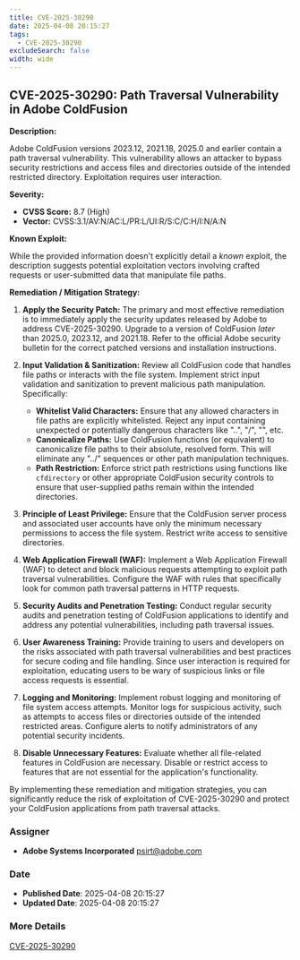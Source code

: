 ```yaml
---
title: CVE-2025-30290
date: 2025-04-08 20:15:27
tags:
  - CVE-2025-30290
excludeSearch: false
width: wide
---
```


## CVE-2025-30290: Path Traversal Vulnerability in Adobe ColdFusion

**Description:**

Adobe ColdFusion versions 2023.12, 2021.18, 2025.0 and earlier contain a path traversal vulnerability.  This vulnerability allows an attacker to bypass security restrictions and access files and directories outside of the intended restricted directory.  Exploitation requires user interaction.

**Severity:**

*   **CVSS Score:** 8.7 (High)
*   **Vector:** CVSS:3.1/AV:N/AC:L/PR:L/UI:R/S:C/C:H/I:N/A:N

**Known Exploit:**

While the provided information doesn't explicitly detail a *known* exploit, the description suggests potential exploitation vectors involving crafted requests or user-submitted data that manipulate file paths.

**Remediation / Mitigation Strategy:**

1.  **Apply the Security Patch:**  The primary and most effective remediation is to immediately apply the security updates released by Adobe to address CVE-2025-30290.  Upgrade to a version of ColdFusion *later* than 2025.0, 2023.12, and 2021.18.  Refer to the official Adobe security bulletin for the correct patched versions and installation instructions.

2.  **Input Validation & Sanitization:**  Review all ColdFusion code that handles file paths or interacts with the file system. Implement strict input validation and sanitization to prevent malicious path manipulation. Specifically:
    *   **Whitelist Valid Characters:**  Ensure that any allowed characters in file paths are explicitly whitelisted. Reject any input containing unexpected or potentially dangerous characters like "..", "/", "\", etc.
    *   **Canonicalize Paths:**  Use ColdFusion functions (or equivalent) to canonicalize file paths to their absolute, resolved form. This will eliminate any "../" sequences or other path manipulation techniques.
    *   **Path Restriction:**  Enforce strict path restrictions using functions like `cfdirectory` or other appropriate ColdFusion security controls to ensure that user-supplied paths remain within the intended directories.

3.  **Principle of Least Privilege:**  Ensure that the ColdFusion server process and associated user accounts have only the minimum necessary permissions to access the file system.  Restrict write access to sensitive directories.

4.  **Web Application Firewall (WAF):**  Implement a Web Application Firewall (WAF) to detect and block malicious requests attempting to exploit path traversal vulnerabilities.  Configure the WAF with rules that specifically look for common path traversal patterns in HTTP requests.

5.  **Security Audits and Penetration Testing:**  Conduct regular security audits and penetration testing of ColdFusion applications to identify and address any potential vulnerabilities, including path traversal issues.

6.  **User Awareness Training:**  Provide training to users and developers on the risks associated with path traversal vulnerabilities and best practices for secure coding and file handling. Since user interaction is required for exploitation, educating users to be wary of suspicious links or file access requests is essential.

7.  **Logging and Monitoring:** Implement robust logging and monitoring of file system access attempts.  Monitor logs for suspicious activity, such as attempts to access files or directories outside of the intended restricted areas. Configure alerts to notify administrators of any potential security incidents.

8.  **Disable Unnecessary Features:** Evaluate whether all file-related features in ColdFusion are necessary. Disable or restrict access to features that are not essential for the application's functionality.

By implementing these remediation and mitigation strategies, you can significantly reduce the risk of exploitation of CVE-2025-30290 and protect your ColdFusion applications from path traversal attacks.

### Assigner
- **Adobe Systems Incorporated** <psirt@adobe.com>

### Date
- **Published Date**: 2025-04-08 20:15:27
- **Updated Date**: 2025-04-08 20:15:27

### More Details
[CVE-2025-30290](https://www.cvedetails.com/cve/CVE-2025-30290)